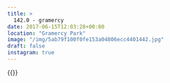 ```yaml
---
title: >
  142.0 - gramercy
date: 2017-06-15T12:03:28+00:00
location: "Gramercy Park"
image: "/img/5ab79f100f0fe153a04806ecc4401442.jpg"
draft: false
instagram: true
---
```


{{<photo src="/img/5ab79f100f0fe153a04806ecc4401442.jpg">}}
